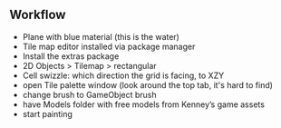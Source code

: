 ## Workflow

* Plane with blue material (this is the water)
* Tile map editor installed via package manager
* Install the extras package
* 2D Objects > Tilemap > rectangular
* Cell swizzle: which direction the grid is facing, to XZY
* open Tile palette window (look around the top tab, it's hard to find)
* change brush to GameObject brush
* have Models folder with free models from Kenney’s game assets
* start painting
